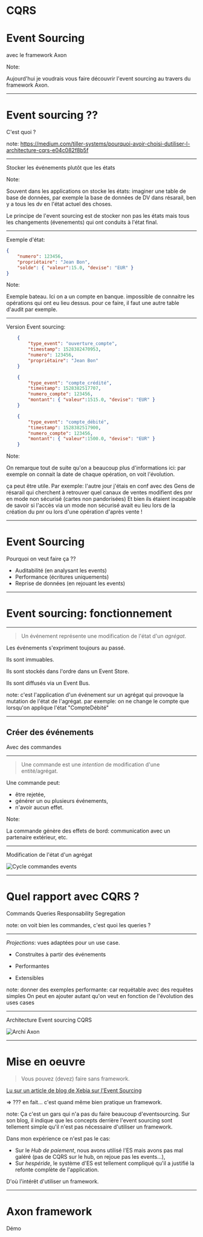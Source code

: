 # CQRS 
# Event Sourcing 
avec le framework Axon

Note:

Aujourd'hui je voudrais vous faire découvrir l'event sourcing au travers du framework Axon.

---
# Event sourcing ??

C'est quoi ?

note: https://medium.com/tiller-systems/pourquoi-avoir-choisi-dutiliser-l-architecture-cqrs-e04c082f8b5f

---

Stocker les événements plutôt que les états

Note:

Souvent dans les applications on stocke les états: imaginer une table de base de données, par exemple
la base de données de DV dans résarail, ben y a tous les dv en l'état actuel des choses.

Le principe de l'event sourcing est de stocker non pas les états mais tous les changements (évenements) qui ont conduits
à l'état final.

---

Exemple d'état:

````json
{
    "numero": 123456,
    "propriétaire": "Jean Bon",
    "solde": { "valeur":15.0, "devise": "EUR" }
}
```` 

Note:

Exemple bateau. Ici on a un compte en banque. impossible de connaitre les opérations qui ont eu lieu dessus.
pour ce faire, il faut une autre table d'audit par exemple.

---

Version Event sourcing:

````json
    {
        "type_event": "ouverture_compte",
        "timestamp": 1528382470953,
        "numero": 123456,
        "propriétaire": "Jean Bon"        
    }
````
````json
    {
        "type_event": "compte_crédité",
        "timestamp": 1528382517707,
        "numero_compte": 123456,
        "montant": { "valeur":1515.0, "devise": "EUR" }
    }
````
````json
    {
        "type_event": "compte_débité",
        "timestamp": 1528382517900,
        "numero_compte": 123456,
        "montant": { "valeur":1500.0, "devise": "EUR" }
    }
````

Note:

On remarque tout de suite qu'on a beaucoup plus d'informations ici: par exemple on connait
la date de chaque opération, on voit l'évolution.

ça peut être utile. Par exemple: l'autre jour j'étais en conf avec des Gens de résarail qui cherchent à
retrouver quel canaux de ventes modifient des pnr en mode non sécurisé (cartes non pandorisées)
Et bien ils étaient incapable de savoir si l'accès via un mode non sécurisé avait eu lieu lors de la création du
pnr ou lors d'une opération d'après vente !

--- 

# Event Sourcing

Pourquoi on veut faire ça ??

* Auditabilité (en analysant les events)
* Performance (écritures uniquements)
* Reprise de données (en rejouant les events)

---

# Event sourcing: fonctionnement

---

> Un événement représente une modification de l'état d'un *agrégat*.

Les événements s'expriment toujours au passé. 

Ils sont immuables.

Ils sont stockés dans l'ordre dans un Event Store.

Ils sont diffusés via un Event Bus.

note: c'est l'application d'un événement sur un agrégat qui provoque la mutation de l'état
de l'agrégat. par exemple: on ne change le compte que lorsqu'on applique l'état "CompteDébité"  

--- 

## Créer des événements

Avec des commandes

---

> Une commande est une *intention* de modification d'une entité/agrégat.

Une commande peut:

* être rejetée,
* générer un ou plusieurs événements,
* n'avoir aucun effet. 

Note:

La commande génère des effets de bord: communication avec un partenaire extérieur, etc. 

---
Modification de l'état d'un agrégat

![Cycle commandes events](cycle-commands-events.png)

---
# Quel rapport avec CQRS ?

Commands Queries Responsability Segregation

note: on voit bien les commandes, c'est quoi les queries ?

---

*Projections*: vues adaptées pour un use case.

- Construites à partir des événements

- Performantes 

- Extensibles 

note: 
donner des exemples
performante: car requétable avec des requêtes simples
On peut en ajouter autant qu'on veut en fonction de l'évolution des uses cases

---

Architecture Event sourcing CQRS

![Archi Axon](axon-architecture-overview.png) <!-- .element: style="max-width: 100%" -->

---
# Mise en oeuvre

> Vous pouvez (devez) faire sans framework.

[Lu sur un article de blog de Xebia sur l'Event Sourcing](http://blog.xebia.fr/2017/01/16/event-sourcing-comprendre-les-bases-dun-systeme-evenementiel/)

=> ??? en fait... c'est quand même bien pratique un framework. <!-- .element: class="fragment" data-fragment-index="0" -->

note: Ça c'est un gars qui n'a pas du faire beaucoup d'eventsourcing.
Sur son blog, il indique que les concepts derrière l'event sourcing sont tellement simple qu'il n'est pas
nécessaire d'utiliser un framework.

Dans mon expérience ce n'est pas le cas:

- Sur le *Hub de paiement*, nous avons utilisé l'ES mais avons pas mal galéré (pas de CQRS sur le hub,
  on rejoue pas les events...),
- Sur *hespéride*, le système d'ES est tellement compliqué qu'il a justifié la refonte complète de l'application.

D'où l'intérêt d'utiliser un framework.

---
# Axon framework

Démo

